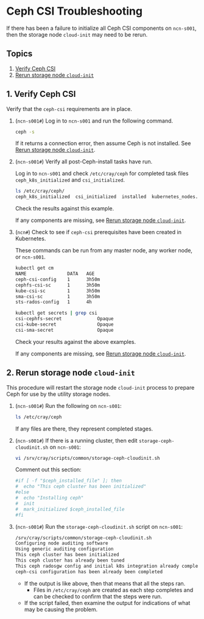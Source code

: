 # Ceph CSI Troubleshooting

If there has been a failure to initialize all Ceph CSI components on `ncn-s001`, then the storage node
`cloud-init` may need to be rerun.

## Topics

1. [Verify Ceph CSI](#1-verify-ceph-csi)
1. [Rerun storage node `cloud-init`](#2-rerun-storage-node-cloud-init)

## 1. Verify Ceph CSI

Verify that the `ceph-csi` requirements are in place.

   1. (`ncn-s001#`) Log in to `ncn-s001` and run the following command.

      ```bash
      ceph -s
      ```

      If it returns a connection error, then assume Ceph is not installed. See [Rerun storage node `cloud-init`](#2-rerun-storage-node-cloud-init).

   1. (`ncn-s001#`) Verify all post-Ceph-install tasks have run.

      Log in to `ncn-s001` and check `/etc/cray/ceph` for completed task files `ceph_k8s_initialized` and `csi_initialized`.

      ```bash
      ls /etc/cray/ceph/
      ceph_k8s_initialized  csi_initialized  installed  kubernetes_nodes.txt  tuned
      ```

      Check the results against this example.

      If any components are missing, see [Rerun storage node `cloud-init`](#2-rerun-storage-node-cloud-init).

   1. (`ncn#`) Check to see if `ceph-csi` prerequisites have been created in Kubernetes.

      These commands can be run from any master node, any worker node, or `ncn-s001`.

      ```bash
      kubectl get cm
      NAME               DATA   AGE
      ceph-csi-config    1      3h50m
      cephfs-csi-sc      1      3h50m
      kube-csi-sc        1      3h50m
      sma-csi-sc         1      3h50m
      sts-rados-config   1      4h

      kubectl get secrets | grep csi
      csi-cephfs-secret             Opaque                                4      3h51m
      csi-kube-secret               Opaque                                2      3h51m
      csi-sma-secret                Opaque                                2      3h51m
      ```

      Check your results against the above examples.

      If any components are missing, see [Rerun storage node `cloud-init`](#2-rerun-storage-node-cloud-init).

## 2. Rerun storage node `cloud-init`

   This procedure will restart the storage node `cloud-init` process to prepare Ceph for use by the utility storage nodes.

   1. (`ncn-s001#`) Run the following on `ncn-s001`:

       ```bash
       ls /etc/cray/ceph
       ```

       If any files are there, they represent completed stages.

   1. (`ncn-s001#`) If there is a running cluster, then edit `storage-ceph-cloudinit.sh` on `ncn-s001`:

       ```bash
       vi /srv/cray/scripts/common/storage-ceph-cloudinit.sh
       ```

       Comment out this section:

       ```bash
       #if [ -f "$ceph_installed_file" ]; then
       #  echo "This ceph cluster has been initialized"
       #else
       #  echo "Installing ceph"
       #  init
       #  mark_initialized $ceph_installed_file
       #fi
       ```

   1. (`ncn-s001#`) Run the `storage-ceph-cloudinit.sh` script on `ncn-s001`:

       ```bash
       /srv/cray/scripts/common/storage-ceph-cloudinit.sh
       Configuring node auditing software
       Using generic auditing configuration
       This ceph cluster has been initialized
       This ceph cluster has already been tuned
       This ceph radosgw config and initial k8s integration already complete
       ceph-csi configuration has been already been completed
       ```

       - If the output is like above, then that means that all the steps ran.
         - Files in `/etc/cray/ceph` are created as each step completes and can be checked to confirm that the steps were run.
       - If the script failed, then examine the output for indications of what may be causing the problem.
